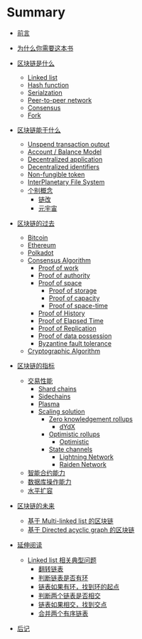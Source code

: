 # Summary

- [前言](./README.md)
- [为什么你需要这本书](./为什么你需要这本书.md)

- [区块链是什么](./区块链是什么/README.md)
  - [Linked list](./区块链是什么/Linked%20list.md)
  - [Hash function](./区块链是什么/Hash%20function.md)
  - [Serialzation](./区块链是什么/Serialization.md)
  - [Peer-to-peer network]()
  - [Consensus]()
  - [Fork]()
  
- [区块链能干什么](./区块链能干什么/README.md)
  - [Unspend transaction output]()
  - [Account / Balance Model]()
  - [Decentralized application]()
  - [Decentralized identifiers]()
  - [Non-fungible token]()
  - [InterPlanetary File System]()
  - [个别概念](./区块链能干什么/个别概念/README.md)
    - [链改](./区块链能干什么/个别概念/链改.md)
    - [元宇宙](./区块链能干什么/个别概念/元宇宙.md)
  
- [区块链的过去](./区块链的过去/README.md)
  - [Bitcoin](./区块链的过去/Bitcoin.md)
  - [Ethereum](./区块链的过去/Ethereum.md)
  - [Polkadot](./区块链的过去/Polkadot.md)
  - [Consensus Algorithm]()
    - [Proof of work]()
    - [Proof of authority]()
    - [Proof of space]()
      - [Proof of storage]()
      - [Proof of capacity]()
      - [Proof of space-time]()
    - [Proof of History]()
    - [Proof of Elapsed Time]()
    - [Proof of Replication]()
    - [Proof of data possession]()
    - [Byzantine fault tolerance]()
  - [Cryptographic Algorithm]()

- [区块链的指标](./区块链的指标/README.md)
  - [交易性能]()
    - [Shard chains]()
    - [Sidechains]()
    - [Plasma]()
    - [Scaling solution]()
      - [Zero knowledgement rollups]()
        - [dYdX]()
      - [Optimistic rollups]()
        - [Optimistic](./区块链的指标/交易性能/Scaling%20solution/Optimistic%20rollups/Optimistic.md)
      - [State channels]()
        - [Lightning Network]()
        - [Raiden Network](./区块链的指标/交易性能/Scaling%20solution/State%20channels/Raiden%20Network.md)
  - [智能合约能力]()
  - [数据库操作能力]()
  - [水平扩容]()
  
- [区块链的未来](./区块链的未来/README.md)
  - [基于 Multi-linked list 的区块链](./区块链的未来/基于%20Multi-linked%20list%20的区块链.md)
  - [基于 Directed acyclic graph 的区块链]()
  
- [延伸阅读](./延伸阅读/README.md)
  - [Linked list 相关典型问题](./延伸阅读/Linked%20list%20相关典型问题/README.md)
    - [翻转链表](./延伸阅读/Linked%20list%20相关典型问题/翻转链表.md)
    - [判断链表是否有环](./延伸阅读/Linked%20list%20相关典型问题/判断链表是否有环.md)
    - [链表如果有环，找到环的起点](./延伸阅读/Linked%20list%20相关典型问题/链表如果有环，找到环的起点.md)
    - [判断两个链表是否相交](./延伸阅读/Linked%20list%20相关典型问题/判断两个链表是否相交.md)
    - [链表如果相交，找到交点](./延伸阅读/Linked%20list%20相关典型问题/链表如果相交，找到交点.md)
    - [合并两个有序链表](./延伸阅读/Linked%20list%20相关典型问题/合并两个有序链表.md)

- [后记](./后记.md)
